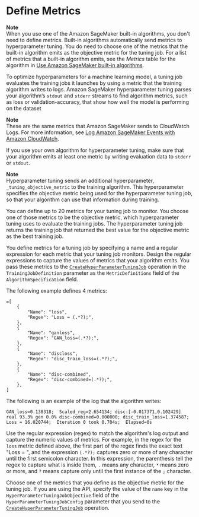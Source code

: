 # Define Metrics<a name="automatic-model-tuning-define-metrics"></a>

**Note**  
When you use one of the Amazon SageMaker built\-in algorithms, you don't need to define metrics\. Built\-in algorithms automatically send metrics to hyperparameter tuning\. You do need to choose one of the metrics that the built\-in algorithm emits as the objective metric for the tuning job\. For a list of metrics that a built\-in algorithm emits, see the *Metrics* table for the algorithm in [Use Amazon SageMaker built\-in algorithms](algos.md)\.

To optimize hyperparameters for a machine learning model, a tuning job evaluates the training jobs it launches by using a metric that the training algorithm writes to logs\. Amazon SageMaker hyperparameter tuning parses your algorithm’s `stdout` and `stderr` streams to find algorithm metrics, such as loss or validation\-accuracy, that show how well the model is performing on the dataset 

**Note**  
These are the same metrics that Amazon SageMaker sends to CloudWatch Logs\. For more information, see [Log Amazon SageMaker Events with Amazon CloudWatch](logging-cloudwatch.md)\.

If you use your own algorithm for hyperparameter tuning, make sure that your algorithm emits at least one metric by writing evaluation data to `stderr` or `stdout`\.

**Note**  
Hyperparameter tuning sends an additional hyperparameter, `_tuning_objective_metric` to the training algorithm\. This hyperparameter specifies the objective metric being used for the hyperparameter tuning job, so that your algorithm can use that information during training\.

You can define up to 20 metrics for your tuning job to monitor\. You choose one of those metrics to be the objective metric, which hyperparameter tuning uses to evaluate the training jobs\. The hyperparameter tuning job returns the training job that returned the best value for the objective metric as the best training job\.

You define metrics for a tuning job by specifying a name and a regular expression for each metric that your tuning job monitors\. Design the regular expressions to capture the values of metrics that your algorithm emits\. You pass these metrics to the [ `CreateHyperParameterTuningJob`](https://docs.aws.amazon.com/sagemaker/latest/APIReference/API_CreateHyperParameterTuningJob.html) operation in the `TrainingJobDefinition` parameter as the `MetricDefinitions` field of the `AlgorithmSpecification` field\.

The following example defines 4 metrics:

```
=[
    {
        "Name": "loss",
        "Regex": "Loss = (.*?);",
    },
    {
        "Name": "ganloss",
        "Regex": "GAN_loss=(.*?);",
    },    
    {
        "Name": "discloss",
        "Regex": "disc_train_loss=(.*?);",
    },    
    {
        "Name": "disc-combined",
        "Regex": "disc-combined=(.*?);",
    },    
]
```

The following is an example of the log that the algorithm writes:

```
GAN_loss=0.138318;  Scaled_reg=2.654134; disc:[-0.017371,0.102429] real 93.3% gen 0.0% disc-combined=0.000000; disc_train_loss=1.374587;  Loss = 16.020744;  Iteration 0 took 0.704s;  Elapsed=0s
```

Use the regular expression \(regex\) to match the algorithm's log output and capture the numeric values of metrics\. For example, in the regex for the `loss` metric defined above, the first part of the regex finds the exact text "Loss = ", and the expression `(.*?);` captures zero or more of any character until the first semicolon character\. In this expression, the parenthesis tell the regex to capture what is inside them, `.` means any character, `*` means zero or more, and `?` means capture only until the first instance of the `;` character\.

Choose one of the metrics that you define as the objective metric for the tuning job\. If you are using the API, specify the value of the `name` key in the `HyperParameterTuningJobObjective` field of the `HyperParameterTuningJobConfig` parameter that you send to the [ `CreateHyperParameterTuningJob`](https://docs.aws.amazon.com/sagemaker/latest/APIReference/API_CreateHyperParameterTuningJob.html) operation\.